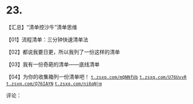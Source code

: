 # 23.

【汇总】“清单控沙牛”清单思维

【01】流程清单：三分钟快速清单法

【02】都说我要日更，所以我列了一份这样的清单

【03】我有一份奇葩的清单——底线清单

【04】为你的收集箱列一份清单吧！ [`t.zsxq.com/mQNNfUb`](https://t.zsxq.com/mQNNfUb) [`t.zsxq.com/U76UvvR`](https://t.zsxq.com/U76UvvR) [](https://t.zsxq.com/Q76IAYN) [`t.zsxq.com/Q76IAYN`](https://t.zsxq.com/Q76IAYN) [`t.zsxq.com/ni6qNjm`](https://t.zsxq.com/ni6qNjm)

评论：
